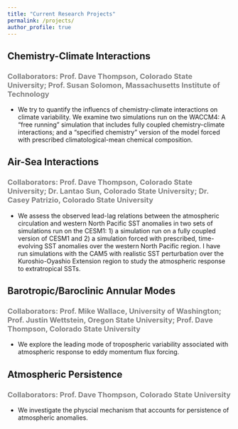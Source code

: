 ```yaml
---
title: "Current Research Projects"
permalink: /projects/
author_profile: true
---
```


## Chemistry-Climate Interactions
### <span style="color:gray">Collaborators: Prof. Dave Thompson, Colorado State University; Prof. Susan Solomon, Massachusetts Institute of Technology </span>
* We try to quantify the influencs of chemistry-climate interactions on climate variability. We examine two simulations run on the WACCM4: A “free running” simulation that includes fully coupled chemistry-climate interactions; and a “specified chemistry” version of the model forced with prescribed climatological-mean chemical composition.

## Air-Sea Interactions
### <span style="color:gray">Collaborators: Prof. Dave Thompson, Colorado State University; Dr. Lantao Sun, Colorado State University; Dr. Casey Patrizio, Colorado State University </span>
* We assess the observed lead-lag relations between the atmospheric circulation and western North Pacific SST anomalies in two sets of simulations run on the CESM1: 1) a simulation run on a fully coupled version of CESM1 and 2) a simulation forced with prescribed, time-evolving SST anomalies over the western North Pacific region. I have run simulations with the CAM5 with realistic SST perturbation over the Kuroshio-Oyashio Extension region to study the atmospheric response to extratropical SSTs.

## Barotropic/Baroclinic Annular Modes
### <span style="color:gray">Collaborators: Prof. Mike Wallace, University of Washington; Prof. Justin Wettstein, Oregon State University; Prof. Dave Thompson, Colorado State University </span>
* We explore the leading mode of tropospheric variability associated with atmospheric response to eddy momentum flux forcing.

## Atmospheric Persistence
### <span style="color:gray">Collaborators: Prof. Dave Thompson, Colorado State University </span>
* We investigate the physcial mechanism that accounts for persistence of atmospheric anomalies.
